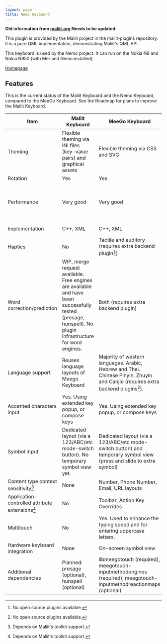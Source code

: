 ```yaml
---
layout: page
title: Nemo Keyboard
---
```


__Old information from [maliit.org](https://web.archive.org/web/20131015094137/https://wiki.maliit.org/Plugins) Needs to be updated.__

This plugin is provided by the Maliit project in the maliit-plugins repository. It is a pure QML implementation, demonstrating Maliit's QML API.

This keyboard is used by the Nemo project. It can run on the Nokia N9 and Nokia N950 (with Mer and Nemo installed).

[Homepage](http://wiki.merproject.org/wiki/Nemo)

## Features

This is the current status of the Maliit Keyboard and the Nemo Keyboard, compared to the MeeGo Keyboard. See the Roadmap for plans to improve the Maliit Keyboard.

 Item   |      Maliit Keyboard    |     MeeGo Keyboard   |      Nemo Keyboard 
--------|-------------------------|----------------------|--------------------
Theming | Flexible theming via INI files (key-value pairs) and graphical assets | Flexible theming via CSS and SVG | Can change assets, QML easy to change. 
Rotation | Yes | Yes | Yes
Performance | Very good | Very good | Decent (expected to improve vastly once ported to Qt 5 + QML2) 
Implementation | C++, XML | C++, XML | QML, Javascript
Haptics | No | Tactile and auditory (requires extra backend plugin[^1]) | No
Word correction/prediction | WIP, merge request available. Free engines are available and have been successfully tested (presage, hunspell). No plugin infrastructure for word engines. | Both (requires extra backend plugin) | No
Language support | Reuses language layouts of Meego Keyboard | Majority of western languages. Arabic, Hebrew and Thai. Chinese Pinyin, Zhuyin and Canjie (requires extra backend plugins[^1]). |  Layouts extensible through XML.	En, Ru
Accented characters input | Yes. Using extended key popup, or compose keys | Yes. Using extended key popup, or compose keys | No
Symbol input | Dedicated layout (via a 123/ABC/etc mode-switch button). No temporary symbol view yet. | Dedicated layout (via a 123/ABC/etc mode-switch button) and temporary symbol view (press and slide to extra symbol) | Dedicated layout (via 123/ABC/etc mode-switch button).
Content type context sensitivity[^2] | None | Number, Phone Number, Email, URL layouts | None
Application-controlled attribute extensions[^2] | No | Toolbar, Action Key Overrides | Action Key Overrides
Multitouch | No | Yes. Used to enhance the typing speed and for entering uppercase letters. | No
Hardware keyboard integration | None | On-screen symbol view | None
Additional dependencies	| Planned: presage (optional), hunspell (optional) | libmeegotouch (required), meegotouch-inputmethodengines (required), meegotouch-inputmethodreactionmaps (optional) | QtQuick

[^1]: No open source plugins available.
[^2]: Depends on Maliit's toolkit support.

